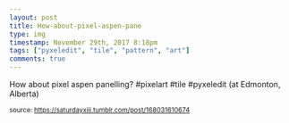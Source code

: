 ```yaml
---
layout: post
title: How-about-pixel-aspen-pane
type: img
timestamp: November 29th, 2017 8:18pm
tags: ["pyxeledit", "tile", "pattern", "art"]
comments: true
---
```

<a href="https://www.instagram.com/p/BcGpv-inPfr/ "></a>

How about pixel aspen panelling? #pixelart  #tile #pyxeledit  (at Edmonton, Alberta)
 
  
<small>source: https://saturdayxiii.tumblr.com/post/168031610674</small>